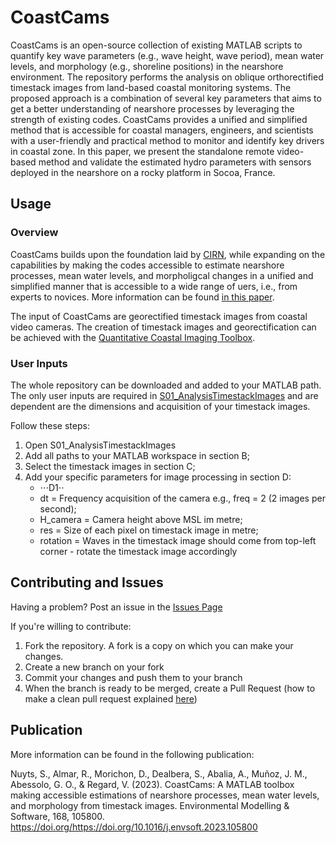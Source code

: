 # CoastCams
CoastCams is an open-source collection of existing MATLAB scripts to quantify key wave parameters (e.g., wave height, wave period), mean water levels, and morphology (e.g., shoreline positions) in the nearshore environment. The repository performs the analysis on oblique orthorectified timestack images from land-based coastal monitoring systems. The proposed approach is a combination of several key parameters that aims to get a better understanding of nearshore processes by leveraging the strength of existing codes. CoastCams provides a unified and simplified method that is accessible for coastal managers, engineers, and scientists with a user-friendly and practical method to monitor and identify key drivers in coastal zone. In this paper, we present the standalone remote video-based method and validate the estimated hydro parameters with sensors deployed in the nearshore on a rocky platform in Socoa, France. 

## Usage
### Overview
CoastCams builds upon the foundation laid by [CIRN](https://github.com/Coastal-Imaging-Research-Network), while expanding on the capabilities by making the codes accessible to estimate nearshore processes, mean water levels, and morpholigcal changes in a unified and simplified manner that is accessible to a wide range of uers, i.e., from experts to novices. More information can be found [in this paper](https://www.sciencedirect.com/science/article/pii/S136481522300186X). 

The input of CoastCams are georectified timestack images from coastal video cameras. The creation of timestack images and georectification can be achieved with the [Quantitative Coastal Imaging Toolbox](https://github.com/Coastal-Imaging-Research-Network/CIRN-Quantitative-Coastal-Imaging-Toolbox). 

### User Inputs
The whole repository can be downloaded and added to your MATLAB path.
The only user inputs are required in [S01_AnalysisTimestackImages](https://github.com/NuytsSiegmund/CoastCams/edit/main/UserScripts/S01_AnalysisTimestackImages) and are dependent are the dimensions and acquisition of your timestack images.

Follow these steps:
1. Open S01_AnalysisTimestackImages
2. Add all paths to your MATLAB workspace in section B;
3. Select the timestack images in section C;
4. Add your specific parameters for image processing in section D:
   * ⋅⋅⋅D1⋅⋅
   * dt = Frequency acquisition of the camera e.g., freq = 2 (2 images per second);
   * H_camera = Camera height above MSL im metre;
   * res = Size of each pixel on timestack image in metre;
   * rotation = Waves in the timestack image should come from top-left corner - rotate the timestack image accordingly




## Contributing and Issues
Having a problem? Post an issue in the [Issues Page](https://github.com/NuytsSiegmund/CoastCams/issues)

If you're willing to contribute: 

1. Fork the repository. A fork is a copy on which you can make your changes.
2. Create a new branch on your fork
3. Commit your changes and push them to your branch
4. When the branch is ready to be merged, create a Pull Request (how to make a clean pull request explained [here](https://docs.github.com/en/pull-requests/collaborating-with-pull-requests/proposing-changes-to-your-work-with-pull-requests/creating-a-pull-request))

## Publication

More information can be found in the following publication: 

Nuyts, S., Almar, R., Morichon, D., Dealbera, S., Abalia, A., Muñoz, J. M., Abessolo, G. O., & Regard, V. (2023). CoastCams: A MATLAB toolbox making accessible estimations of nearshore processes, mean water levels, and morphology from timestack images. Environmental Modelling & Software, 168, 105800. https://doi.org/https://doi.org/10.1016/j.envsoft.2023.105800 

